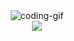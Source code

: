 <div align="center">
    <img src="https://media.giphy.com/media/o0vwzuFwCGAFO/giphy.gif" alt="coding-gif">
</div>


<!-- ![Alt Text](https://media.giphy.com/media/o0vwzuFwCGAFO/giphy.gif) -->


<div align="center" data-src="https://git.io/streak-stats">
<!--     <img id="coding-stats" src="https://streak-stats.demolab.com?user=WoodyMas&theme=blueberry" src="https://git.io/streak-stats"> -->
    <img id="coding-stats-weekly" src="https://streak-stats.demolab.com?user=WoodyMas&theme=tokyonight&date_format=j%20M%5B%20Y%5D&mode=weekly">
    
    
<!-- [![GitHub Streak](https://streak-stats.demolab.com?user=WoodyMas&theme=tokyonight&date_format=j%20M%5B%20Y%5D&mode=weekly)](https://git.io/streak-stats) -->
</div>

<!-- <div align="center">
    <img id="coding-stats-daily" src="https://streak-stats.demolab.com?user=WoodyMas&theme=tokyonight&date_format=j%20M%5B%20Y%5D&mode=daily">
</div> -->
